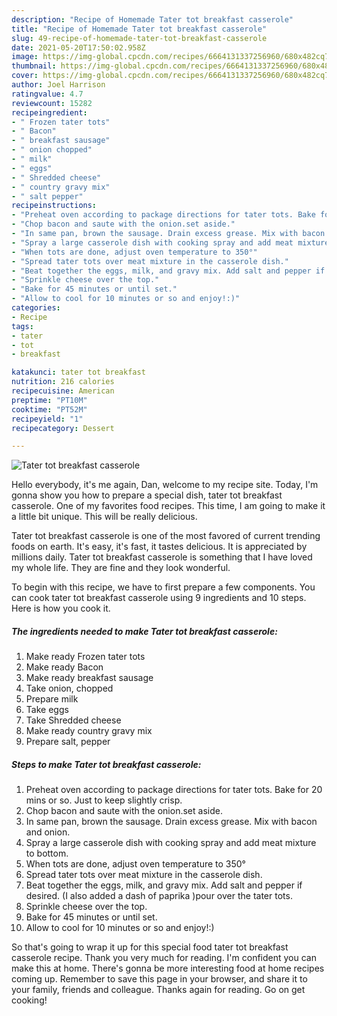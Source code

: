 ```yaml
---
description: "Recipe of Homemade Tater tot breakfast casserole"
title: "Recipe of Homemade Tater tot breakfast casserole"
slug: 49-recipe-of-homemade-tater-tot-breakfast-casserole
date: 2021-05-20T17:50:02.958Z
image: https://img-global.cpcdn.com/recipes/6664131337256960/680x482cq70/tater-tot-breakfast-casserole-recipe-main-photo.jpg
thumbnail: https://img-global.cpcdn.com/recipes/6664131337256960/680x482cq70/tater-tot-breakfast-casserole-recipe-main-photo.jpg
cover: https://img-global.cpcdn.com/recipes/6664131337256960/680x482cq70/tater-tot-breakfast-casserole-recipe-main-photo.jpg
author: Joel Harrison
ratingvalue: 4.7
reviewcount: 15282
recipeingredient:
- " Frozen tater tots"
- " Bacon"
- " breakfast sausage"
- " onion chopped"
- " milk"
- " eggs"
- " Shredded cheese"
- " country gravy mix"
- " salt pepper"
recipeinstructions:
- "Preheat oven according to package directions for tater tots. Bake for 20 mins or so. Just to keep slightly crisp."
- "Chop bacon and saute with the onion.set aside."
- "In same pan, brown the sausage. Drain excess grease. Mix with bacon and onion."
- "Spray a large casserole dish with cooking spray and add meat mixture to bottom."
- "When tots are done, adjust oven temperature to 350°"
- "Spread tater tots over meat mixture in the casserole dish."
- "Beat together the eggs, milk, and gravy mix. Add salt and pepper if desired. (I also added a dash of paprika )pour over the tater tots."
- "Sprinkle cheese over the top."
- "Bake for 45 minutes or until set."
- "Allow to cool for 10 minutes or so and enjoy!:)"
categories:
- Recipe
tags:
- tater
- tot
- breakfast

katakunci: tater tot breakfast 
nutrition: 216 calories
recipecuisine: American
preptime: "PT10M"
cooktime: "PT52M"
recipeyield: "1"
recipecategory: Dessert

---
```



![Tater tot breakfast casserole](https://img-global.cpcdn.com/recipes/6664131337256960/680x482cq70/tater-tot-breakfast-casserole-recipe-main-photo.jpg)

Hello everybody, it's me again, Dan, welcome to my recipe site. Today, I'm gonna show you how to prepare a special dish, tater tot breakfast casserole. One of my favorites food recipes. This time, I am going to make it a little bit unique. This will be really delicious.

Tater tot breakfast casserole is one of the most favored of current trending foods on earth. It's easy, it's fast, it tastes delicious. It is appreciated by millions daily. Tater tot breakfast casserole is something that I have loved my whole life. They are fine and they look wonderful.




To begin with this recipe, we have to first prepare a few components. You can cook tater tot breakfast casserole using 9 ingredients and 10 steps. Here is how you cook it.

<!--inarticleads1-->

##### The ingredients needed to make Tater tot breakfast casserole:

1. Make ready  Frozen tater tots
1. Make ready  Bacon
1. Make ready  breakfast sausage
1. Take  onion, chopped
1. Prepare  milk
1. Take  eggs
1. Take  Shredded cheese
1. Make ready  country gravy mix
1. Prepare  salt, pepper




<!--inarticleads2-->

##### Steps to make Tater tot breakfast casserole:

1. Preheat oven according to package directions for tater tots. Bake for 20 mins or so. Just to keep slightly crisp.
1. Chop bacon and saute with the onion.set aside.
1. In same pan, brown the sausage. Drain excess grease. Mix with bacon and onion.
1. Spray a large casserole dish with cooking spray and add meat mixture to bottom.
1. When tots are done, adjust oven temperature to 350°
1. Spread tater tots over meat mixture in the casserole dish.
1. Beat together the eggs, milk, and gravy mix. Add salt and pepper if desired. (I also added a dash of paprika )pour over the tater tots.
1. Sprinkle cheese over the top.
1. Bake for 45 minutes or until set.
1. Allow to cool for 10 minutes or so and enjoy!:)




So that's going to wrap it up for this special food tater tot breakfast casserole recipe. Thank you very much for reading. I'm confident you can make this at home. There's gonna be more interesting food at home recipes coming up. Remember to save this page in your browser, and share it to your family, friends and colleague. Thanks again for reading. Go on get cooking!
